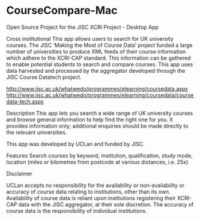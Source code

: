 CourseCompare-Mac
=================

Open Source Project for the JISC XCRI Project - Desktop App

Cross institutional This app allows users to search for UK university courses. The JISC ‘Making the Most of Course Data’ project funded a large number of universities to produce XML feeds of their course information which adhere to the XCRI-CAP standard. This information can be gathered to enable potential students to search and compare courses. This app uses data harvested and processed by the aggregator developed through the JISC Course Datatech project.

http://www.jisc.ac.uk/whatwedo/programmes/elearning/coursedata.aspx http://www.jisc.ac.uk/whatwedo/programmes/elearning/coursedata/coursedata-tech.aspx

Description This app lets you search a wide range of UK university courses and browse general information to help find the right one for you. It provides information only; additional enquiries should be made directly to the relevant universities.

This app was developed by UCLan and funded by JISC.

Features Search courses by keyword, institution, qualification, study mode, location (miles or kilometres from postcode at various distances, i.e. 25x)

Disclaimer

UCLan accepts no responsibility for the availability or non-availability or accuracy of course data relating to institutions, other than its own. Availability of course data is reliant upon institutions registering their XCRI-CAP data with the JISC aggregator, at their sole discretion. The accuracy of course data is the responsibility of individual institutions.